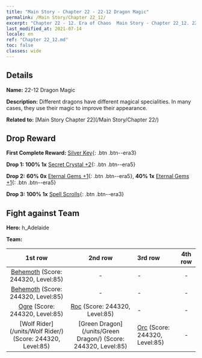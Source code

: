 ```yaml
---
title: "Main Story - Chapter 22 - 22-12 Dragon Magic"
permalink: /Main Story/Chapter 22_12/
excerpt: "Chapter 22 - 12. Era of Chaos  Main Story - Chapter 22_12. 22-12 Dragon Magic"
last_modified_at: 2021-07-14
locale: en
ref: "Chapter 22_12.md"
toc: false
classes: wide
---
```


## Details

 **Name:** 22-12 Dragon Magic

 **Description:** Different dragons have different magical specialities. In many cases, they use their magic to improve their appearance.

 **Related to:** [Main Story Chapter 22](/Main Story/Chapter 22/)

## Drop Reward

 **First Complete Reward:** [Silver Key](/Items/con_693/){: .btn .btn--era3}

 **Drop 1:** **100% 1x** [Secret Crystal +2](/Items/mat_80/){: .btn .btn--era5}

 **Drop 2:** **60% 0x** [Eternal Gems +1](/Items/mat_72/){: .btn .btn--era5}, **40% 1x** [Eternal Gems +1](/Items/mat_72/){: .btn .btn--era5}

 **Drop 3:** **100% 1x** [Spell Scrolls](/Items/con_694/){: .btn .btn--era3}


## Fight against Team
 **Hero:** h_Adelaide

 **Team:**


  | 1st row | 2nd row | 3rd row | 4th row |
  |:----:|:----:|:----|:----:|
  | [Behemoth](/units/Behemoth/) (Score: 244320, Level:85)  | - | - | - |
  | [Behemoth](/units/Behemoth/) (Score: 244320, Level:85)  | - | - | - |
  | [Ogre](/units/Ogre/) (Score: 244320, Level:85)  | [Roc](/units/Roc/) (Score: 244320, Level:85)  | - | - |
  | [Wolf Rider](/units/Wolf Rider/) (Score: 244320, Level:85)  | [Green Dragon](/units/Green Dragon/) (Score: 244320, Level:85)  | [Orc](/units/Orc/) (Score: 244320, Level:85)  | - |


